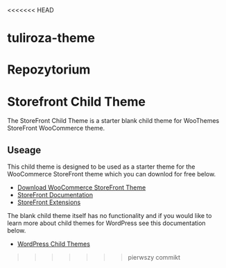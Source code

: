 <<<<<<< HEAD
# tuliroza-theme
Repozytorium
=======
# Storefront Child Theme

The StoreFront Child Theme is a starter blank child theme for WooThemes StoreFront WooCommerce theme.

## Useage

This child theme is designed to be used as a starter theme for the WooCommerce StoreFront theme which you can downlod for free below.

* [Download WooCommerce StoreFront Theme](https://wordpress.org/themes/storefront/)
* [StoreFront Documentation](http://docs.woothemes.com/documentation/themes/storefront/)
* [StoreFront Extensions](http://www.woothemes.com/product-category/storefront-extensions/)

The blank child theme itself has no functionality and if you would like to learn more about child themes for WordPress see this documentation below.

* [WordPress Child Themes](https://codex.wordpress.org/Child_Themes)

>>>>>>> pierwszy commikt
